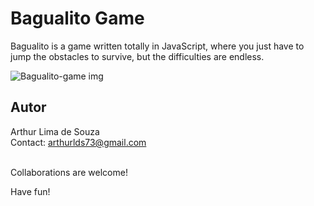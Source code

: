 Bagualito Game
==============

Bagualito is a game written totally in JavaScript, where you just have to jump the obstacles to survive, but the difficulties are endless.

![Bagualito-game img](https://media.giphy.com/media/1421Iy5RP3Ezle/giphy.gif)

Autor
-----

Arthur Lima de Souza <br>
Contact: arthurlds73@gmail.com

<br>	
Collaborations are welcome!

Have fun!
